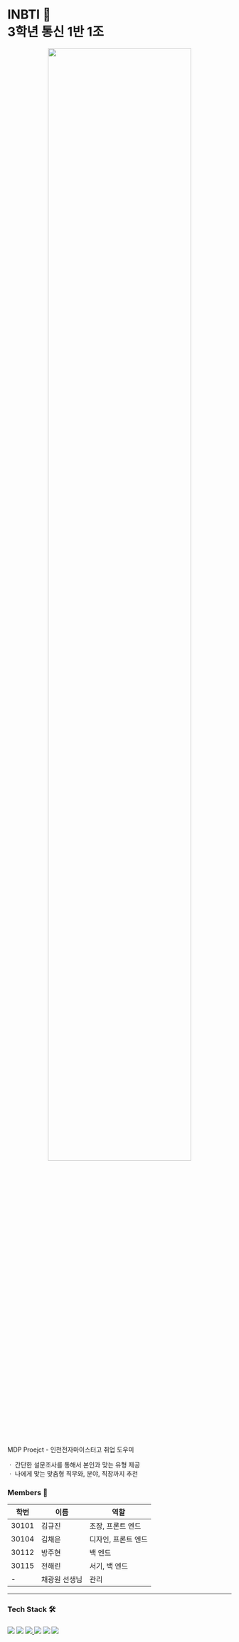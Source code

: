 # **INBTI 📑**<br> 3학년 통신 1반 1조<br>
<p align="center">
<img width="80%" src="https://postfiles.pstatic.net/MjAyMjAzMjFfNTAg/MDAxNjQ3ODQyODQwNTA4.WEqIpJnmQp9MBs_s04oNDFKVHGuwAU3NswbRUWzxRlMg.gQWOEC_LzBIwkWgV7pjDuVFt9dASgIUnC56EpbYLseog.PNG.soundzrin/INBTI_LOGO.png?type=w773"/>
 </p>

MDP Proejct - 인천전자마이스터고 취업 도우미<br>

ㆍ 간단한 설문조사를 통해서 본인과 맞는 유형 제공<br>
ㆍ 나에게 맞는 맞춤형 직무와, 분야, 직장까지 추천<br>
<h3>Members 👤</h3>

| 학번 | 이름 | 역할 |
| ------- | ------- | ------- |
| 30101 | 김규진 | 조장, 프론트 엔드 |
| 30104 | 김채은 | 디자인, 프론트 엔드 |
| 30112 | 방주현 | 백 엔드 |
| 30115 | 전해린 | 서기, 백 엔드 |
| - | 채광원 선생님 | 관리 |
<div/>
<hr>
<h3>Tech Stack 🛠️<h3>
<a href="https://namu.wiki/w/JavaScript"><img src="https://img.shields.io/badge/JavaScript-black?style=flat&logo=JavaScript&logoColor=F7DF1E"/></a>
<a href="https://namu.wiki/w/Python"><img src="https://img.shields.io/badge/Python-black?style=flat&logo=Python&logoColor=3776AB"/></a>
<a href="https://namu.wiki/w/HTML"><img src="https://img.shields.io/badge/HTML5-black?style=flat&logo=HTML5&logoColor=E34F26"/> </a>
<a href="https://namu.wiki/w/CSS"><img src="https://img.shields.io/badge/CSS3-black?style=flat&logo=css3&logoColor=1572B6"/></a>
<a href="https://namu.wiki/w/Spring(%ED%94%84%EB%A0%88%EC%9E%84%EC%9B%8C%ED%81%AC)"><img src="https://img.shields.io/badge/Spring Boot-black?style=flat&logo=Spring Boot&logoColor=6DB33F"/></a>
<a href="https://namu.wiki/w/MySQL"><img src="https://img.shields.io/badge/Mysql-black?style=flat&logo=Mysql&logoColor=4479A1"/></a>

</div>
